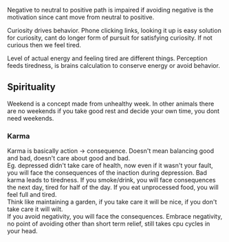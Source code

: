 Negative to neutral to positive path is impaired if avoiding negative is the motivation since cant move from neutral to positive.  

Curiosity drives behavior. Phone clicking links, looking it up is easy solution for curiosity, cant do longer form of pursuit for satisfying curiosity. If not curious then we feel tired.  

Level of actual energy and feeling tired are different things. Perception feeds tiredness, is brains calculation to conserve energy or avoid behavior.  

## Spirituality

Weekend is a concept made from unhealthy week. In other animals there are no weekends
if you take good rest and decide your own time, you dont need weekends.  

### Karma
Karma is basically action -> consequence. Doesn't mean balancing good and bad, doesn't care about good and bad.  
Eg. depressed didn't take care of health, now even if it wasn't your fault, you will face the consequences of the inaction during depression.
Bad karma leads to tiredness. If you smoke/drink, you will face consequences the next day, tired for half of the day. If you eat unprocessed food, you will feel full and tired.  
Think like maintaining a garden, if you take care it will be nice, if you don't take care it will wilt.  
If you avoid negativity, you will face the consequences. Embrace negativity, no point of avoiding other than short term relief, still takes cpu cycles in your head.  
